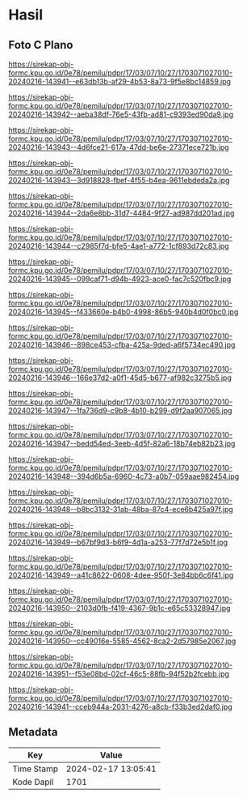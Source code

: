 # Hasil

## Foto C Plano

https://sirekap-obj-formc.kpu.go.id/0e78/pemilu/pdpr/17/03/07/10/27/1703071027010-20240216-143941--e63db13b-af29-4b53-8a73-9f5e8bc14859.jpg

https://sirekap-obj-formc.kpu.go.id/0e78/pemilu/pdpr/17/03/07/10/27/1703071027010-20240216-143942--aeba38df-76e5-43fb-ad81-c9393ed90da9.jpg

https://sirekap-obj-formc.kpu.go.id/0e78/pemilu/pdpr/17/03/07/10/27/1703071027010-20240216-143943--4d6fce21-617a-47dd-be6e-27371ece721b.jpg

https://sirekap-obj-formc.kpu.go.id/0e78/pemilu/pdpr/17/03/07/10/27/1703071027010-20240216-143943--3d918828-fbef-4f55-b4ea-9611ebdeda2a.jpg

https://sirekap-obj-formc.kpu.go.id/0e78/pemilu/pdpr/17/03/07/10/27/1703071027010-20240216-143944--2da6e8bb-31d7-4484-9f27-ad987dd201ad.jpg

https://sirekap-obj-formc.kpu.go.id/0e78/pemilu/pdpr/17/03/07/10/27/1703071027010-20240216-143944--c2985f7d-bfe5-4ae1-a772-1cf893d72c83.jpg

https://sirekap-obj-formc.kpu.go.id/0e78/pemilu/pdpr/17/03/07/10/27/1703071027010-20240216-143945--099caf71-d94b-4923-ace0-fac7c520fbc9.jpg

https://sirekap-obj-formc.kpu.go.id/0e78/pemilu/pdpr/17/03/07/10/27/1703071027010-20240216-143945--f433660e-b4b0-4998-86b5-940b4d0f0bc0.jpg

https://sirekap-obj-formc.kpu.go.id/0e78/pemilu/pdpr/17/03/07/10/27/1703071027010-20240216-143946--898ce453-cfba-425a-9ded-a6f5734ec490.jpg

https://sirekap-obj-formc.kpu.go.id/0e78/pemilu/pdpr/17/03/07/10/27/1703071027010-20240216-143946--166e37d2-a0f1-45d5-b677-af982c3275b5.jpg

https://sirekap-obj-formc.kpu.go.id/0e78/pemilu/pdpr/17/03/07/10/27/1703071027010-20240216-143947--1fa736d9-c9b8-4b10-b299-d9f2aa907065.jpg

https://sirekap-obj-formc.kpu.go.id/0e78/pemilu/pdpr/17/03/07/10/27/1703071027010-20240216-143947--bedd54ed-3eeb-4d5f-82a6-18b74eb82b23.jpg

https://sirekap-obj-formc.kpu.go.id/0e78/pemilu/pdpr/17/03/07/10/27/1703071027010-20240216-143948--394d6b5a-6960-4c73-a0b7-059aae982454.jpg

https://sirekap-obj-formc.kpu.go.id/0e78/pemilu/pdpr/17/03/07/10/27/1703071027010-20240216-143948--b8bc3132-31ab-48ba-87c4-ece6b425a97f.jpg

https://sirekap-obj-formc.kpu.go.id/0e78/pemilu/pdpr/17/03/07/10/27/1703071027010-20240216-143949--b67bf9d3-b6f9-4d1a-a253-77f7d72e5b1f.jpg

https://sirekap-obj-formc.kpu.go.id/0e78/pemilu/pdpr/17/03/07/10/27/1703071027010-20240216-143949--a41c8622-0608-4dee-950f-3e84bb6c6f41.jpg

https://sirekap-obj-formc.kpu.go.id/0e78/pemilu/pdpr/17/03/07/10/27/1703071027010-20240216-143950--2103d0fb-f419-4367-9b1c-e65c53328947.jpg

https://sirekap-obj-formc.kpu.go.id/0e78/pemilu/pdpr/17/03/07/10/27/1703071027010-20240216-143950--cc49016e-5585-4562-8ca2-2d57985e2067.jpg

https://sirekap-obj-formc.kpu.go.id/0e78/pemilu/pdpr/17/03/07/10/27/1703071027010-20240216-143951--f53e08bd-02cf-46c5-88fb-94f52b2fcebb.jpg

https://sirekap-obj-formc.kpu.go.id/0e78/pemilu/pdpr/17/03/07/10/27/1703071027010-20240216-143941--cceb944a-2031-4276-a8cb-f33b3ed2daf0.jpg


## Metadata

| Key        | Value               |
| ---------- | ------------------- |
| Time Stamp | 2024-02-17 13:05:41 |
| Kode Dapil | 1701                |



